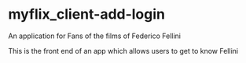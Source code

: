 # myflix_client-add-login
An application for Fans of the films of Federico Fellini

This is the front end of an app which allows users to get to know Fellini
